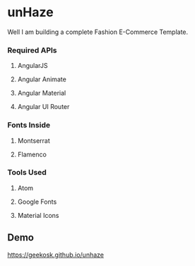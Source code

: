 # unHaze
Well I am building a complete Fashion E-Commerce Template.

### Required APIs
1) AngularJS

2) Angular Animate

3) Angular Material

4) Angular UI Router

### Fonts Inside
1) Montserrat

2) Flamenco

### Tools Used
1) Atom

2) Google Fonts

3) Material Icons

## Demo
https://geekosk.github.io/unhaze

